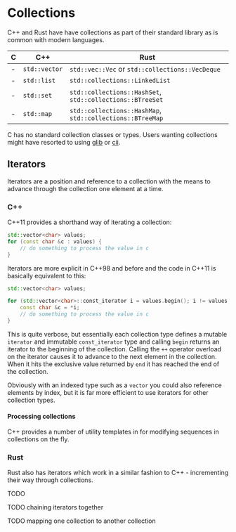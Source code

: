 # Collections

C++ and Rust have have collections as part of their standard library as is common with modern languages.

| C | C++ | Rust
| --- | --- | ---
| - | `std::vector` | `std::vec::Vec` or `std::collections::VecDeque`
| - | `std::list` | `std::collections::LinkedList`
| - | `std::set` | `std::collections::HashSet`, `std::collections::BTreeSet`
| - | `std::map` | `std::collections::HashMap`, `std::collections::BTreeMap`

C has no standard collection classes or types. Users wanting collections might have resorted to using [glib](https://developer.gnome.org/glib/) or [cii](https://code.google.com/archive/p/cii/downloads).


## Iterators

Iterators are a position and reference to a collection with the means to advance through the collection one element at a time.

### C++

C++11 provides a shorthand way of iterating a collection:

```c++
std::vector<char> values;
for (const char &c : values) {
    // do something to process the value in c
}
```

Iterators are more explicit in C++98 and before and the code in C++11 is basically equivalent to this:

```c++
std::vector<char> values;

for (std::vector<char>::const_iterator i = values.begin(); i != values.end(); ++i) {
    const char &c = *i;
    // do something to process the value in c
}
```

This is quite verbose, but essentially each collection type defines a mutable `iterator` and immutable `const_iterator` type and calling `begin` returns an iterator to the beginning of the collection. Calling the `++` operator overload on the iterator causes it to advance to the next element in the collection. When it hits the exclusive value returned by `end` it has reached the end of the collection.

Obviously with an indexed type such as a `vector` you could also reference elements by index, but it is far more efficient to use iterators for other collection types.

#### Processing collections

C++ provides a number of utility templates in <algorithm> for modifying sequences in collections on the fly. 

### Rust

Rust also has iterators which work in a similar fashion to C++ - incrementing their way through collections. 

TODO

TODO chaining iterators together

TODO mapping one collection to another collection
